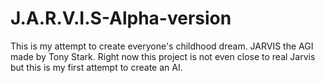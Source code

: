 # J.A.R.V.I.S-Alpha-version
This is my attempt to create everyone's childhood dream. JARVIS the AGI made by Tony Stark. Right now this project is not even close to real Jarvis but this is my first attempt to create an AI. 
